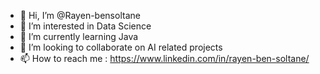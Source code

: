 - 👋 Hi, I’m @Rayen-bensoltane
- 👀 I’m interested in Data Science
- 🌱 I’m currently learning Java
- 💞️ I’m looking to collaborate on AI related projects
- 📫 How to reach me : https://www.linkedin.com/in/rayen-ben-soltane/

<!---
Rayen-bensoltane/Rayen-bensoltane is a ✨ special ✨ repository because its `README.md` (this file) appears on your GitHub profile.
You can click the Preview link to take a look at your changes.
--->
